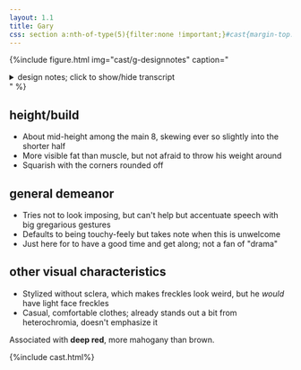 ```yaml
---
layout: 1.1
title: Gary
css: section a:nth-of-type(5){filter:none !important;}#cast{margin-top:5rem;}
---
```

{%include figure.html
	img="cast/g-designnotes"
	caption="<details><summary>design notes; click to show/hide transcript</summary><ul><li>big, strong, Jock™</li><li>simple</li><li>soft around the edges</li></ul>
		<details class='imgdesc wrap castdesc'><summary>written description</summary>Tall, olive-skinned, short reddish-brown hair, green+blue eyes (has heterochromia), heavy build. By default, wears a dull tan/mahogany varsity jacket, blue-gray jeans, and mahogany-and-white sneakers.</details>
		<ul><li>keep [hair curve] round</li><li>[face & eyebrow shape are] rounded rectangles</li><li>eyes are simple but expressive</li><li>varsity jacket; sharp cut, soft fabric<ul><li>stripe[ color]s alternate on collar, sleeves, & pockets—<em>not</em> on trim</li><li>[has] pockets</li></ul></li><li>[jeans are] loosely tucked [into shoes]</li><li>flat, velcro sneakers</li></ul>&nbsp;<ul><li>*would have freckles in a more realistic style</li></ul></details>"
%}

## height/build
- About mid-height among the main 8, skewing ever so slightly into the shorter half
- More visible fat than muscle, but not afraid to throw his weight around
- Squarish with the corners rounded off

## general demeanor
- Tries not to look imposing, but can't help but accentuate speech with big gregarious gestures
- Defaults to being touchy-feely but takes note when this is unwelcome
- Just here for to have a good time and get along; not a fan of "drama"

## other visual characteristics
- Stylized without sclera, which makes freckles look weird, but he *would* have light face freckles
- Casual, comfortable clothes; already stands out a bit from heterochromia, doesn't emphasize it

Associated with <b>deep red</b>, more mahogany than brown.

{%include cast.html%}